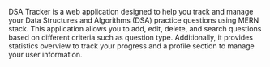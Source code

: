 DSA Tracker is a web application designed to help you track and manage your Data Structures and Algorithms (DSA) practice questions using MERN stack. This application allows you to add, edit, delete, and search questions based on different criteria such as question type. Additionally, it provides statistics overview to track your progress and a profile section to manage your user information.


